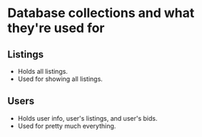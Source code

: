 # Database collections and what they're used for  

## Listings  
* Holds all listings.  
* Used for showing all listings.  

## Users
* Holds user info, user's listings, and user's bids.
* Used for pretty much everything.